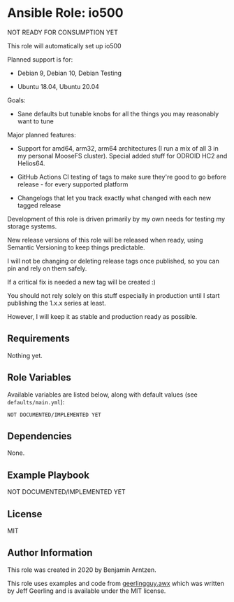 Ansible Role: io500
===================

NOT READY FOR CONSUMPTION YET

This role will automatically set up io500

Planned support is for:

* Debian 9, Debian 10, Debian Testing

* Ubuntu 18.04, Ubuntu 20.04

Goals:

* Sane defaults but tunable knobs for all the things you may reasonably want to tune

Major planned features:

* Support for amd64, arm32, arm64 architectures (I run a mix of all 3 in my personal MooseFS cluster). Special added stuff for ODROID HC2 and Helios64.

* GitHub Actions CI testing of tags to make sure they're good to go before release - for every supported platform

* Changelogs that let you track exactly what changed with each new tagged release

Development of this role is driven primarily by my own needs for testing my storage systems.

New release versions of this role will be released when ready, using Semantic Versioning to keep things predictable.

I will not be changing or deleting release tags once published, so you can pin and rely on them safely.

If a critical fix is needed a new tag will be created :)

You should not rely solely on this stuff especially in production until I start publishing the 1.x.x series at least.

However, I will keep it as stable and production ready as possible.

Requirements
------------

Nothing yet.

Role Variables
--------------

Available variables are listed below, along with default values (see `defaults/main.yml`):

    NOT DOCUMENTED/IMPLEMENTED YET

Dependencies
------------

None.

Example Playbook
----------------

NOT DOCUMENTED/IMPLEMENTED YET

License
-------

MIT

Author Information
------------------

This role was created in 2020 by Benjamin Arntzen.

This role uses examples and code from [geerlingguy.awx](https://github.com/geerlingguy/ansible-role-awx) which was written by Jeff Geerling and is available under the MIT license.
